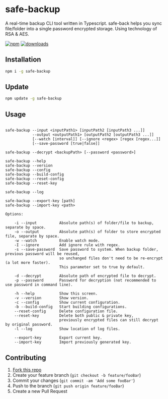 # safe-backup
A real-time backup CLI tool written in Typescript. safe-back helps you sync file/folder into a single password encrypted storage. Using technology of RSA & AES.


[![npm](https://img.shields.io/npm/v/safe-backup.svg)](https://npmjs.org/package/safe-backup)
[![downloads](https://img.shields.io/npm/dm/safe-backup.svg)](https://npmjs.org/package/safe-backup)

## Installation

```sh
npm i -g safe-backup
```

## Update
```sh
npm update -g safe-backup
```

## Usage 
```

safe-backup --input <inputPath1> [inputPath2 [inputPath3 ...]] 
            --output <outputPath1> [outputPath2 [outputPath3 ...]] 
            [--watch [interval]] [--ignore <regex> [regex [regex...]] 
            [--save-password [true|false]]

safe-backup --decrypt <backupPath> [--password <password>]

safe-backup --help
safe-backup --version
safe-backup --config
safe-backup --build-config
safe-backup --reset-config
safe-backup --reset-key

safe-backup --log

safe-backup --export-key [path]
safe-backup --import-key <path>

Options:

    -i --input          Absolute path(s) of folder/file to backup, separate by space.
    -o --output         Absolute path(s) of folder to store encrypted file, separate by space.
    -w --watch          Enable watch mode.
    -I --ignore         Add ignore rule with regex.  
    -s --save-password  Save password to system. When backup folder, previous password will be reused,
                        so unchanged files don't need to be re-encrypt (a lot more faster).
                        This parameter set to true by default.

    -d --decrypt        Absolute path of encrypted file to decrypt.
    -p --password       Password for decryption (not recommended to use password in command line).

    -h --help           Show this screen.
    -v --version        Show version.
    -c --config         Show current configuration.
    -b --build-config   Start building configurations.
    --reset-config      Delete configuration file.
    --reset-key         Delete both public & private key, 
                        previously encrypted files can still decrypt by original password.
    -l --log            Show location of log files.

    --export-key        Export current key.
    --import-key        Import previously generated key.

```

## Contributing

1. [Fork this repo](https://github.com/scrwdrv/safe-backup/fork)
2. Create your feature branch (`git checkout -b feature/fooBar`)
3. Commit your changes (`git commit -am 'Add some fooBar'`)
4. Push to the branch (`git push origin feature/fooBar`)
5. Create a new Pull Request
